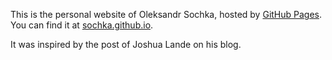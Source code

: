 This is the personal website of Oleksandr Sochka, hosted by [GitHub Pages](http://pages.github.com). You can find it at [sochka.github.io](http://sochka.github.io).

It was inspired by the post of Joshua Lande on his blog.
